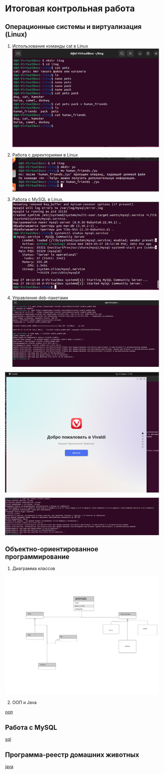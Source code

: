 

# Итоговая контрольная работа


## Операционные системы и виртуализация (Linux)

1. Использование команды cat в Linux
![](Screenshot_6.png)

2. Работа с директориями в Linux
![](Screenshot_7.png)

3. Работа с MySQL в Linux. 
![](Screenshot_1.png)

4. Управление deb-пакетами
![](Screenshot_2.png)

![](Screenshot_3.png)

![](Screenshot_4.png)


## Объектно-ориентированное программирование 
1. Диаграмма классов

![](ER.png)

 2. ООП и Java

[ооп](https://github.com/Dariagb/itogblog/tree/main/itog/registry_oop/src)

## Работа с MySQL 

[sql](itogsql.sql)

## Программа-реестр домашних животных

[java](https://github.com/Dariagb/itogblog/tree/main/itog/itogregister2)




